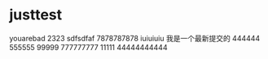 # justtest
youarebad
2323
sdfsdfaf
7878787878
iuiuiuiu
我是一个最新提交的
444444
555555
99999
777777777
11111
44444444444